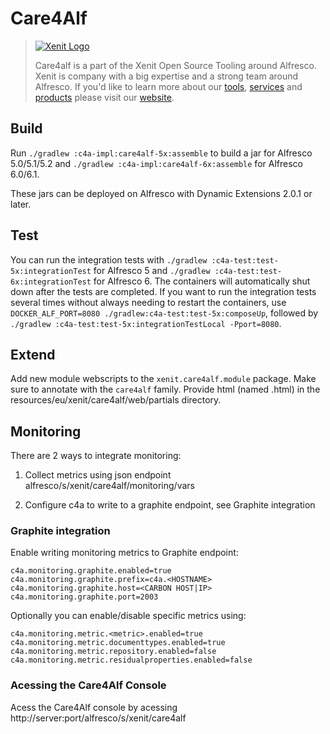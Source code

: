 # Care4Alf

> [![Xenit Logo](https://xenit.eu/wp-content/uploads/2017/09/XeniT_Website_Logo.png)](https://xenit.eu/open-source)
> 
> Care4alf is a part of the Xenit Open Source Tooling around Alfresco.
> Xenit is company with a big expertise and a strong team around Alfresco.
> If you'd like to learn more about our [tools](https://xenit.eu/open-source), [services](https://xenit.eu/alfresco) and [products](https://xenit.eu/alfresco-products)
> please visit our [website](https://xenit.eu).

## Build

Run `./gradlew :c4a-impl:care4alf-5x:assemble` to build a jar for Alfresco 5.0/5.1/5.2 and
`./gradlew :c4a-impl:care4alf-6x:assemble` for Alfresco 6.0/6.1.

These jars can be deployed on Alfresco with Dynamic Extensions 2.0.1 or later.

## Test

You can run the integration tests with `./gradlew :c4a-test:test-5x:integrationTest` for Alfresco 5 and
`./gradlew :c4a-test:test-6x:integrationTest` for Alfresco 6. The containers will automatically shut down after the
tests are completed. If you want to run the integration tests several times without always needing to restart the
containers, use `DOCKER_ALF_PORT=8080 ./gradlew:c4a-test:test-5x:composeUp`, followed by
`./gradlew :c4a-test:test-5x:integrationTestLocal -Pport=8080`.

## Extend

Add new module webscripts to the `xenit.care4alf.module` package. Make sure to annotate with the `care4alf` family.
Provide html (named <classname>.html) in the resources/eu/xenit/care4alf/web/partials directory.

## Monitoring

There are 2 ways to integrate monitoring:

1) Collect metrics using json endpoint alfresco/s/xenit/care4alf/monitoring/vars

2) Configure c4a to write to a graphite endpoint, see Graphite integration


### Graphite integration

Enable writing monitoring metrics to Graphite endpoint:

    c4a.monitoring.graphite.enabled=true
    c4a.monitoring.graphite.prefix=c4a.<HOSTNAME>
    c4a.monitoring.graphite.host=<CARBON HOST|IP>
    c4a.monitoring.graphite.port=2003
    
Optionally you can enable/disable specific metrics using:

    c4a.monitoring.metric.<metric>.enabled=true
    c4a.monitoring.metric.documenttypes.enabled=true
    c4a.monitoring.metric.repository.enabled=false
    c4a.monitoring.metric.residualproperties.enabled=false

### Acessing the Care4Alf Console

Acess the Care4Alf console by acessing http://server:port/alfresco/s/xenit/care4alf